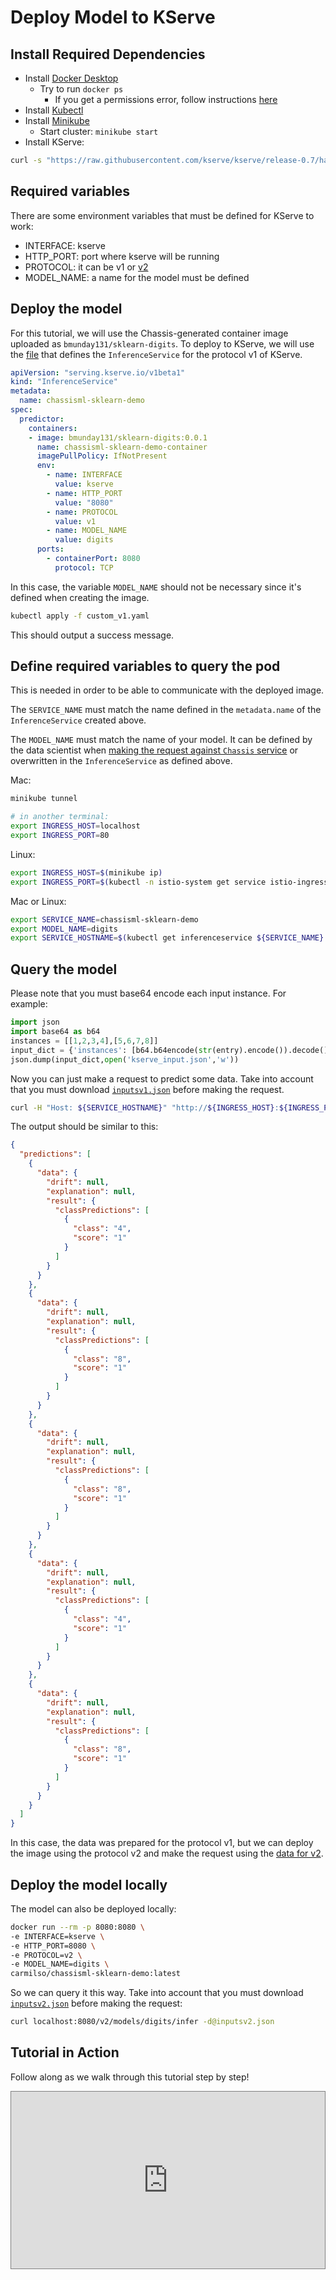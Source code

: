 # Deploy Model to KServe

<!-- TODO: add link to google colab notebook -->

## Install Required Dependencies

* Install [Docker Desktop](https://docs.docker.com/get-docker/)
    * Try to run `docker ps`
        * If you get a permissions error, follow instructions [here](https://docs.docker.com/engine/install/linux-postinstall/)
* Install [Kubectl](https://kubernetes.io/docs/tasks/tools/)
* Install [Minikube](https://minikube.sigs.k8s.io/docs/start/)
    * Start cluster: `minikube start`
* Install KServe:
```bash
curl -s "https://raw.githubusercontent.com/kserve/kserve/release-0.7/hack/quick_install.sh" | bash
```

## Required variables

There are some environment variables that must be defined for KServe to work:

- INTERFACE: kserve
- HTTP_PORT: port where kserve will be running
- PROTOCOL: it can be v1 or [v2](https://github.com/kserve/kserve/tree/master/docs/predict-api/v2)
- MODEL_NAME: a name for the model must be defined

## Deploy the model

For this tutorial, we will use the Chassis-generated container image uploaded as `bmunday131/sklearn-digits`. To deploy to KServe, we will use the [file](https://github.com/modzy/chassis/blob/main/service/flavours/mlflow/interfaces/kfserving/custom_v1.yaml) that defines the `InferenceService` for the protocol v1 of KServe.

```yaml
apiVersion: "serving.kserve.io/v1beta1"
kind: "InferenceService"
metadata:
  name: chassisml-sklearn-demo
spec:
  predictor:
    containers:
    - image: bmunday131/sklearn-digits:0.0.1
      name: chassisml-sklearn-demo-container
      imagePullPolicy: IfNotPresent
      env:
        - name: INTERFACE
          value: kserve
        - name: HTTP_PORT
          value: "8080"
        - name: PROTOCOL
          value: v1
        - name: MODEL_NAME
          value: digits
      ports:
        - containerPort: 8080
          protocol: TCP
```

In this case, the variable `MODEL_NAME` should not be necessary since it's defined when creating the image.

```bash
kubectl apply -f custom_v1.yaml
```

This should output a success message.

## Define required variables to query the pod

This is needed in order to be able to communicate with the deployed image.

The `SERVICE_NAME` must match the name defined in the `metadata.name` of the `InferenceService` created above.

The `MODEL_NAME` must match the name of your model. It can be defined by the data scientist when [making the request against `Chassis` service](https://chassis.ml/tutorials/ds-connect/) or overwritten in the `InferenceService` as defined above.

Mac:
```bash
minikube tunnel

# in another terminal:
export INGRESS_HOST=localhost
export INGRESS_PORT=80
```

Linux:
```bash
export INGRESS_HOST=$(minikube ip)
export INGRESS_PORT=$(kubectl -n istio-system get service istio-ingressgateway -o jsonpath='{.spec.ports[?(@.name=="http2")].nodePort}')
```

Mac or Linux:
```bash
export SERVICE_NAME=chassisml-sklearn-demo
export MODEL_NAME=digits
export SERVICE_HOSTNAME=$(kubectl get inferenceservice ${SERVICE_NAME} -o jsonpath='{.status.url}' | cut -d "/" -f 3)
```

## Query the model

Please note that you must base64 encode each input instance. For example:

```python
import json
import base64 as b64
instances = [[1,2,3,4],[5,6,7,8]]
input_dict = {'instances': [b64.b64encode(str(entry).encode()).decode() for entry in instances]}
json.dump(input_dict,open('kserve_input.json','w'))
```

Now you can just make a request to predict some data. Take into account that you must download [`inputsv1.json`](https://github.com/modzy/chassis/blob/main/service/flavours/mlflow/interfaces/kserve/inputsv1.json) before making the request. 

```bash
curl -H "Host: ${SERVICE_HOSTNAME}" "http://${INGRESS_HOST}:${INGRESS_PORT}/v1/models/${MODEL_NAME}:predict" -d@inputsv1.json | jq
```

The output should be similar to this:

```json
{
  "predictions": [
    {
      "data": {
        "drift": null,
        "explanation": null,
        "result": {
          "classPredictions": [
            {
              "class": "4",
              "score": "1"
            }
          ]
        }
      }
    },
    {
      "data": {
        "drift": null,
        "explanation": null,
        "result": {
          "classPredictions": [
            {
              "class": "8",
              "score": "1"
            }
          ]
        }
      }
    },
    {
      "data": {
        "drift": null,
        "explanation": null,
        "result": {
          "classPredictions": [
            {
              "class": "8",
              "score": "1"
            }
          ]
        }
      }
    },
    {
      "data": {
        "drift": null,
        "explanation": null,
        "result": {
          "classPredictions": [
            {
              "class": "4",
              "score": "1"
            }
          ]
        }
      }
    },
    {
      "data": {
        "drift": null,
        "explanation": null,
        "result": {
          "classPredictions": [
            {
              "class": "8",
              "score": "1"
            }
          ]
        }
      }
    }
  ]
}
```

In this case, the data was prepared for the protocol v1, but we can deploy
the image using the protocol v2 and make the request using the [data for v2](https://github.com/modzy/chassis/blob/main/service/flavours/mlflow/interfaces/kserve/inputsv2.json).

## Deploy the model locally

The model can also be deployed locally:

```bash
docker run --rm -p 8080:8080 \
-e INTERFACE=kserve \
-e HTTP_PORT=8080 \
-e PROTOCOL=v2 \
-e MODEL_NAME=digits \
carmilso/chassisml-sklearn-demo:latest
```

So we can query it this way. Take into account that you must download [`inputsv2.json`](https://github.com/modzy/chassis/blob/main/service/flavours/mlflow/interfaces/kserve/inputsv2.json) before making the request:

```bash
curl localhost:8080/v2/models/digits/infer -d@inputsv2.json
```

## Tutorial in Action

Follow along as we walk through this tutorial step by step!

<style>
.video-wrapper {
  position: relative;
  display: block;
  height: 0;
  padding: 0;
  overflow: hidden;
  padding-bottom: 56.25%;
  border: 1px solid gray;
}
.video-wrapper > iframe {
  position: absolute;
  top: 0;
  bottom: 0;
  left: 0;
  width: 100%;
  height: 100%;
  border: 0;
}
</style>

<div class="video-wrapper">
  <iframe width="1280" height="720" src="https://youtube.com/embed/f46xzB4L6I4" title="YouTube video player" frameborder="0" allow="accelerometer; autoplay; clipboard-write; encrypted-media; gyroscope; picture-in-picture" allowfullscreen></iframe>
</div>
